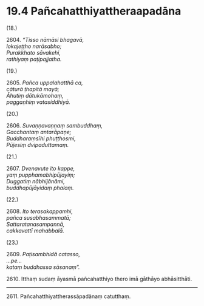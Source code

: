 

# 19.4 Pañcahatthiyattheraapadāna



(18.)

2604\. _“Tisso nāmāsi bhagavā,_  
_lokajeṭṭho narāsabho;_  
_Purakkhato sāvakehi,_  
_rathiyaṃ paṭipajjatha._  


(19.)

2605\. _Pañca uppalahatthā ca,_  
_cāturā ṭhapitā mayā;_  
_Āhutiṃ dātukāmohaṃ,_  
_paggaṇhiṃ vatasiddhiyā._  


(20.)

2606\. _Suvaṇṇavaṇṇaṃ sambuddhaṃ,_  
_Gacchantaṃ antarāpaṇe;_  
_Buddharaṃsīhi phuṭṭhosmi,_  
_Pūjesiṃ dvipaduttamaṃ._  


(21.)

2607\. _Dvenavute ito kappe,_  
_yaṃ pupphamabhipūjayiṃ;_  
_Duggatiṃ nābhijānāmi,_  
_buddhapūjāyidaṃ phalaṃ._  


(22.)

2608\. _Ito terasakappamhi,_  
_pañca susabhasammatā;_  
_Sattaratanasampannā,_  
_cakkavattī mahabbalā._  


(23.)

2609\. _Paṭisambhidā catasso,_  
_…pe…_  
_kataṃ buddhassa sāsanaṃ”._  


2610\. Itthaṃ sudaṃ āyasmā pañcahatthiyo thero imā gāthāyo abhāsitthāti.

---

2611\. Pañcahatthiyattherassāpadānaṃ catutthaṃ.





